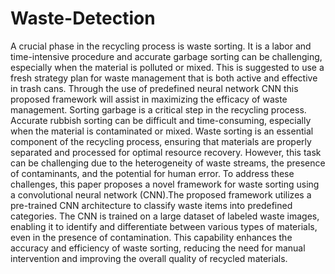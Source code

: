 # Waste-Detection

A crucial phase in the recycling process is waste sorting. It is a labor and time-intensive procedure and accurate garbage sorting can be challenging, especially when the material is polluted or mixed. This is suggested to use a fresh strategy plan for waste management that is both active and effective in trash cans. Through the use of predefined neural network CNN this proposed framework will assist in maximizing the efficacy of waste management. Sorting garbage is a critical step in the recycling process. Accurate rubbish sorting can be difficult and time-consuming, especially when the material is contaminated or mixed. Waste sorting is an essential component of the recycling process, ensuring that materials are properly separated and processed for optimal resource recovery. However, this task can be challenging due to the heterogeneity of waste 
streams, the presence of contaminants, and the potential for human error. To address these challenges, this paper proposes a novel framework for waste sorting using a convolutional neural network (CNN).The proposed framework utilizes a pre-trained CNN architecture to classify waste items into predefined categories. The CNN is trained on a large dataset of labeled waste images, enabling it to identify and differentiate between various types of materials, even in the presence of contamination. This capability 
enhances the accuracy and efficiency of waste sorting, reducing the need for manual intervention and improving the overall quality of recycled materials.
